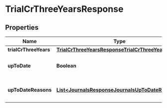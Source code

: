 

# TrialCrThreeYearsResponse


## Properties

Name | Type | Description | Notes
------------ | ------------- | ------------- | -------------
**trialCrThreeYears** | [**TrialCrThreeYearsResponseTrialCrThreeYears**](TrialCrThreeYearsResponseTrialCrThreeYears.md) |  | 
**upToDate** | **Boolean** | 集計結果が最新かどうか | 
**upToDateReasons** | [**List&lt;JournalsResponseJournalsUpToDateReasons&gt;**](JournalsResponseJournalsUpToDateReasons.md) | 集計が最新でない場合の要因情報 |  [optional]



